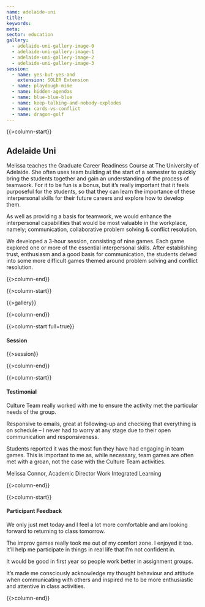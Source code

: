 ```yaml
---
name: adelaide-uni
title:
keywords:
meta:
sector: education
gallery:
  - adelaide-uni-gallery-image-0
  - adelaide-uni-gallery-image-1
  - adelaide-uni-gallery-image-2
  - adelaide-uni-gallery-image-3
session:
  - name: yes-but-yes-and
    extension: SOLER Extension
  - name: playdough-mime
  - name: hidden-agendas
  - name: blue-blue-blue
  - name: keep-talking-and-nobody-explodes
  - name: cards-vs-conflict
  - name: dragon-golf
---
```

{{>column-start}}

## Adelaide Uni

Melissa teaches the Graduate Career Readiness Course at The University of
Adelaide. She often uses team building at the start of a semester to quickly
bring the students together and gain an understanding of the process of
teamwork. For it to be fun is a bonus, but it’s really important that it feels
purposeful for the students, so that they can learn the importance of these
interpersonal skills for their future careers and explore how to develop
them.

As well as providing a basis for teamwork, we would enhance the
interpersonal capabilities that would be most valuable in the workplace,
namely; communication, collaborative problem solving & conflict resolution.

We developed a 3-hour session, consisting of nine games. Each game
explored one or more of the essential interpersonal skills. After establishing
trust, enthusiasm and a good basis for communication, the students delved
into some more difficult games themed around problem solving and conflict
resolution.

{{>column-end}}

{{>column-start}}

{{>gallery}}

{{>column-end}}

{{>column-start full=true}}

#### Session

{{>session}}

{{>column-end}}

{{>column-start}}

#### Testimonial

Culture Team really worked with me to ensure the activity met the particular needs of the group.

Responsive to emails, great at following-up and checking that everything is on schedule – I never had to worry at any stage due to their open communication and responsiveness.

Students reported it was the most fun they have had engaging in team games. This is important to me as, while necessary, team games are often met with a groan, not the case with the Culture Team activities.

Melissa Connor, Academic Director Work Integrated Learning

{{>column-end}}

{{>column-start}}

#### Participant Feedback

We only just met today and I feel a lot more comfortable and am looking forward to returning to class tomorrow.

The improv games really took me out of my comfort zone. I enjoyed it too. It’ll help me participate in things in real life that I’m not confident in.

It would be good in first year so people work better in assignment groups.

It’s made me consciously acknowledge my thought behaviour and attitude when communicating with others and inspired me to be more enthusiastic and attentive in class activities.

{{>column-end}}